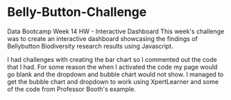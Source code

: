 # Belly-Button-Challenge
Data Bootcamp Week 14 HW - Interactive Dashboard
This week's challenge was to create an interactive dashboard showcasing the findings of Bellybutton Biodiversity research results using Javascript.  

I had challenges with creating the bar chart so I commented out the code that I had.  For some reason the when I activated the code my page would go blank and the dropdown and bubble chart would not show.  I managed to get the bubble chart and dropdown to work using XpertLearner and some of the code from Professor Booth's example.  
